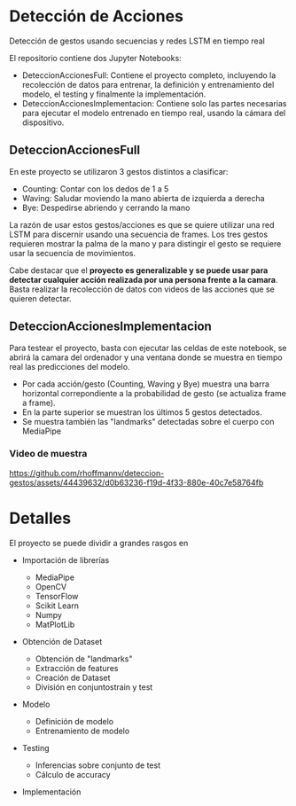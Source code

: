 # Detección de Acciones

Detección de gestos usando secuencias y redes LSTM en tiempo real

El repositorio contiene dos Jupyter Notebooks:

- DeteccionAccionesFull: Contiene el proyecto completo, incluyendo la recolección de datos para entrenar, la definición y entrenamiento del modelo, el testing y finalmente la implementación.
- DeteccionAccionesImplementacion: Contiene solo las partes necesarias para ejecutar el modelo entrenado en tiempo real, usando la cámara del dispositivo.

## DeteccionAccionesFull

En este proyecto se utilizaron 3 gestos distintos a clasificar:

- Counting: Contar con los dedos de 1 a 5
- Waving: Saludar moviendo la mano abierta de izquierda a derecha
- Bye: Despedirse abriendo y cerrando la mano

La razón de usar estos gestos/acciones es que se quiere utilizar una red LSTM para discernir usando una secuencia de frames.
Los tres gestos requieren mostrar la palma de la mano y para distingir el gesto se requiere usar la secuencia de movimientos.

Cabe destacar que el **proyecto es generalizable y se puede usar para detectar cualquier acción realizada por una persona frente a la camara**.
Basta realizar la recolección de datos con videos de las acciones que se quieren detectar.

## DeteccionAccionesImplementacion

Para testear el proyecto, basta con ejecutar las celdas de este notebook, se abrirá la camara del ordenador y una ventana donde se muestra en tiempo real las predicciones del modelo.

- Por cada acción/gesto (Counting, Waving y Bye) muestra una barra horizontal correpondiente a la probabilidad de gesto (se actualiza frame a frame).
- En la parte superior se muestran los últimos 5 gestos detectados.
- Se muestra también las "landmarks" detectadas sobre el cuerpo con MediaPipe


### Video de muestra

https://github.com/rhoffmannv/deteccion-gestos/assets/44439632/d0b63236-f19d-4f33-880e-40c7e58764fb



# Detalles

El proyecto se puede dividir a grandes rasgos en

- Importación de librerías
  - MediaPipe  
  - OpenCV
  - TensorFlow
  - Scikit Learn
  - Numpy
  - MatPlotLib

- Obtención de Dataset
  - Obtención de "landmarks"
  - Extracción de features
  - Creación de Dataset
  - División en conjuntostrain y test

- Modelo
  - Definición de modelo
  - Entrenamiento de modelo
   
- Testing
  - Inferencias sobre conjunto de test
  - Cálculo de accuracy
 
- Implementación 




